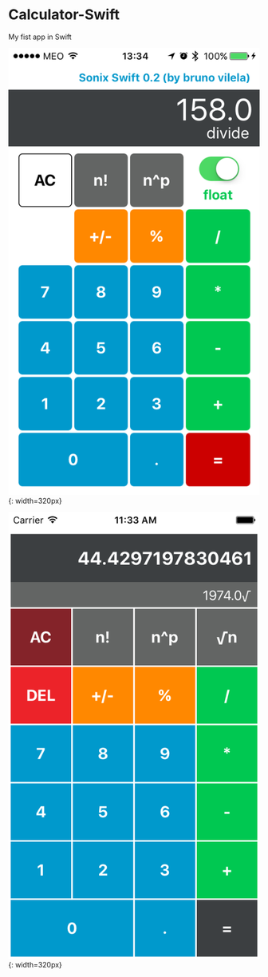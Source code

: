 # Calculator-Swift

My fist app in Swift

![Alt text](screenshots/v0.2.png "Swift Calculator V0.2"){: width=320px}

![Alt text](screenshots/v0.4.png "Swift Calculator V0.4"){: width=320px}
